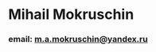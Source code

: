# Mihail Mokruschin

### email: m.a.mokruschin@yandex.ru

<!---
Mihail-1212/Mihail-1212 is a ✨ special ✨ repository because its `README.md` (this file) appears on your GitHub profile.
You can click the Preview link to take a look at your changes.
--->
